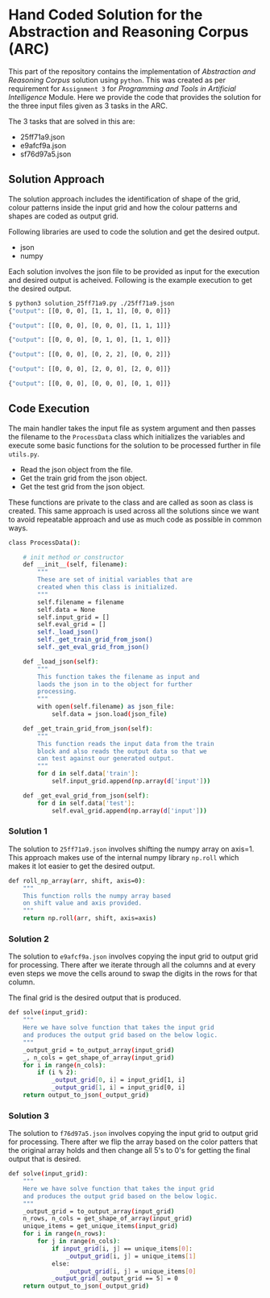 # Hand Coded Solution for the Abstraction and Reasoning Corpus (ARC)

This part of the repository contains the implementation of *Abstraction and Reasoning Corpus* solution using `python`. This was created as per requirement for `Assignment 3` for *Programming and Tools in Artificial Intelligence* Module. Here we provide the code that provides the solution for the three input files given as 3 tasks in the ARC. 

The 3 tasks that are solved in this are:

* 25ff71a9.json
* e9afcf9a.json
* sf76d97a5.json

## Solution Approach

The solution approach includes the identification of shape of the grid, colour patterns inside the input grid and how the colour patterns and shapes are coded as output grid. 

Following libraries are used to code the solution and get the desired output.

* json
* numpy

Each solution involves the json file to be provided as input for the execution and desired output is acheived. Following is the example execution to get the desired output.

```bash
$ python3 solution_25ff71a9.py ./25ff71a9.json 
{"output": [[0, 0, 0], [1, 1, 1], [0, 0, 0]]}

{"output": [[0, 0, 0], [0, 0, 0], [1, 1, 1]]}

{"output": [[0, 0, 0], [0, 1, 0], [1, 1, 0]]}

{"output": [[0, 0, 0], [0, 2, 2], [0, 0, 2]]}

{"output": [[0, 0, 0], [2, 0, 0], [2, 0, 0]]}

{"output": [[0, 0, 0], [0, 0, 0], [0, 1, 0]]}
```

## Code Execution

The main handler takes the input file as system argument and then passes the filename to the `ProcessData` class which initializes the variables and execute some basic functions for the solution to be processed further in file `utils.py`. 

- Read the json object from the file.
- Get the train grid from the json object.
- Get the test grid from the json object.

These functions are private to the class and are called as soon as class is created. This same approach is used across all the solutions since we want to avoid repeatable approach and use as much code as possible in common ways. 

```bash
class ProcessData():

    # init method or constructor
    def __init__(self, filename):
        """
        These are set of initial variables that are 
        created when this class is initialized.
        """
        self.filename = filename
        self.data = None
        self.input_grid = []
        self.eval_grid = []
        self._load_json()
        self._get_train_grid_from_json()
        self._get_eval_grid_from_json()

    def _load_json(self):
        """
        This function takes the filename as input and 
        laods the json in to the object for further
        processing.
        """
        with open(self.filename) as json_file:
            self.data = json.load(json_file)

    def _get_train_grid_from_json(self):
        """
        This function reads the input data from the train
        block and also reads the output data so that we 
        can test against our generated output.
        """
        for d in self.data['train']:
            self.input_grid.append(np.array(d['input']))

    def _get_eval_grid_from_json(self):
        for d in self.data['test']:
            self.eval_grid.append(np.array(d['input']))
```

### Solution 1

The solution to `25ff71a9.json` involves shifting the numpy array on axis=1. This approach makes use of the internal numpy library `np.roll` which makes it lot easier to get the desired output.

```bash
def roll_np_array(arr, shift, axis=0):
    """
    This function rolls the numpy array based
    on shift value and axis provided.
    """
    return np.roll(arr, shift, axis=axis)
```

### Solution 2

The solution to `e9afcf9a.json` involves copying the input grid to output grid for processing. There after we iterate through all the columns and at every even steps we move the cells around to swap the digits in the rows for that column. 

The final grid is the desired output that is produced.

```bash
def solve(input_grid):
    """
    Here we have solve function that takes the input grid
    and produces the output grid based on the below logic.
    """
    _output_grid = to_output_array(input_grid)
    _, n_cols = get_shape_of_array(input_grid)
    for i in range(n_cols):
        if (i % 2):
            _output_grid[0, i] = input_grid[1, i]
            _output_grid[1, i] = input_grid[0, i]
    return output_to_json(_output_grid)
```

### Solution 3

The solution to `f76d97a5.json` involves copying the input grid to output grid for processing. There after we flip the array based on the color patters that the original array holds and then change all 5's to 0's for getting the final output that is desired.

```bash
def solve(input_grid):
    """
    Here we have solve function that takes the input grid
    and produces the output grid based on the below logic.
    """
    _output_grid = to_output_array(input_grid)
    n_rows, n_cols = get_shape_of_array(input_grid)
    unique_items = get_unique_items(input_grid)
    for i in range(n_rows):
        for j in range(n_cols):
            if input_grid[i, j] == unique_items[0]:
                _output_grid[i, j] = unique_items[1]
            else:
                _output_grid[i, j] = unique_items[0]
            _output_grid[_output_grid == 5] = 0
    return output_to_json(_output_grid)
```